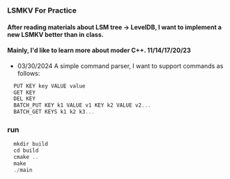 ### LSMKV For Practice

#### After reading materials about LSM tree -> LevelDB, I want to implement a new LSMKV better than in class.
#### Mainly, I'd like to learn more about moder C++. 11/14/17/20/23

- 03/30/2024 A simple command parser, I want to support commands as follows:

```C
  PUT KEY key VALUE value
  GET KEY
  DEL KEY
  BATCH_PUT KEY k1 VALUE v1 KEY k2 VALUE v2...
  BATCH_GET KEYS k1 k2 k3...
```

### run

```C
  mkdir build
  cd build
  cmake ..
  make
  ./main
```
